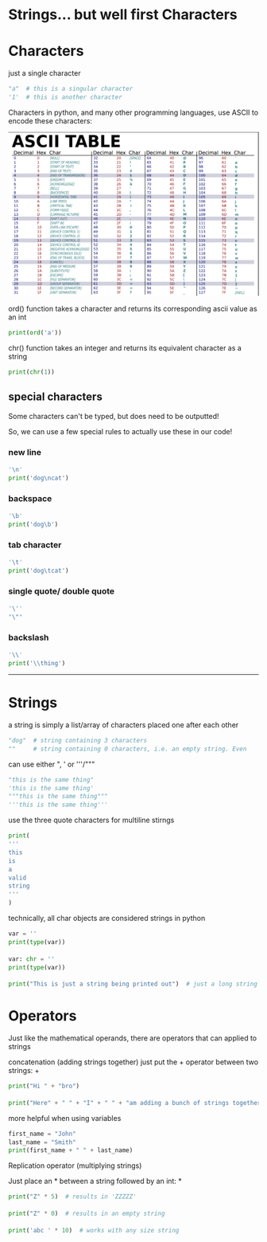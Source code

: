 # Strings... but well first Characters


# Characters

just a single character
```python
"a"  # this is a singular character
'1'  # this is another character
```

Characters in python, and many other programming languages,
use ASCII to encode these characters:

![ascii.png](../../M01/Day2/assets/ascii.png)

ord() function takes a character and returns its corresponding ascii value as an int

```python
print(ord('a'))
```

chr() function takes an integer and returns its equivalent character as a string
```python
print(chr(1))
```


## special characters

Some characters can't be typed, but does need to be outputted!

So, we can use a few special rules to actually use these in our code!

### new line
```python
'\n'
print('dog\ncat')
```


### backspace
```python
'\b'
print('dog\b')
```


### tab character
```python
'\t'
print('dog\tcat')
```


### single quote/ double quote
```python
'\''
"\""
```


### backslash
```python
'\\'
print('\\thing')
```


-----------------

# Strings

a string is simply a list/array of characters placed one after each other

```python
"dog"  # string containing 3 characters
""     # string containing 0 characters, i.e. an empty string. Even
```

can use either ", ' or '''/"""

```python
"this is the same thing"
'this is the same thing'
"""this is the same thing"""
'''this is the same thing'''
```

use the three quote characters for multiline stirngs

```python
print(
'''
this
is
a
valid
string
'''
)
```

technically, all char objects are considered strings in python


```python
var = ''
print(type(var))

var: chr = ''
print(type(var))

print("This is just a string being printed out")  # just a long string
```

# Operators

Just like the mathematical operands, there are operators that can applied to strings

concatenation (adding strings together)
just put the + operator between two strings:   <str> + <str>

```python
print("Hi " + "bro")

print("Here" + " " + "I" + " " + "am adding a bunch of strings together")
```
more helpful when using variables

```python
first_name = "John"
last_name = "Smith"
print(first_name + " " + last_name)
```

Replication operator (multiplying strings)

Just place an * between a string followed by an int: <str> * <int>

```python
print("Z" * 5)  # results in 'ZZZZZ'

print("Z" * 0)  # results in an empty string

print('abc ' * 10)  # works with any size string
```
